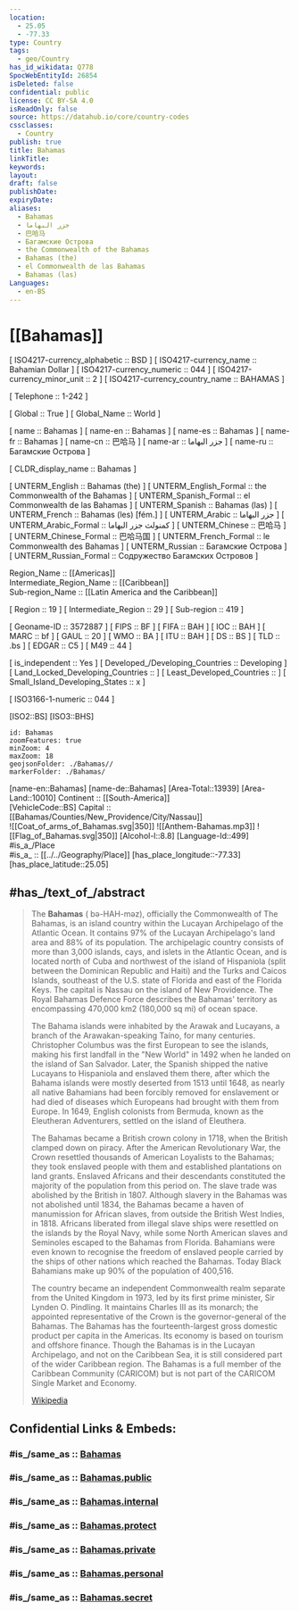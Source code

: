 ```yaml
---
location:
  - 25.05
  - -77.33
type: Country
tags:
  - geo/Country
has_id_wikidata: Q778
SpocWebEntityId: 26854
isDeleted: false
confidential: public
license: CC BY-SA 4.0
isReadOnly: false
source: https://datahub.io/core/country-codes
cssclasses:
  - Country
publish: true
title: Bahamas
linkTitle:
keywords:
layout:
draft: false
publishDate:
expiryDate:
aliases:
  - Bahamas
  - جزر البهاما
  - 巴哈马
  - Багамские Острова
  - the Commonwealth of the Bahamas
  - Bahamas (the)
  - el Commonwealth de las Bahamas
  - Bahamas (las)
Languages:
  - en-BS
---
```


# [[Bahamas]] 

[	ISO4217-currency_alphabetic	 :: BSD ] 
[	ISO4217-currency_name	 :: Bahamian Dollar ] 
[	ISO4217-currency_numeric	 :: 044 ] 
[	ISO4217-currency_minor_unit	 :: 2 ] 
[	ISO4217-currency_country_name	 :: BAHAMAS ] 

[	Telephone	 :: 1-242 ] 

[	Global	 :: True ] 
[	Global_Name	 :: World ] 

[	name	 :: Bahamas ] 
[	name-en	 :: Bahamas ] 
[	name-es	 :: Bahamas ] 
[	name-fr	 :: Bahamas ] 
[	name-cn	 :: 巴哈马 ] 
[	name-ar	 :: جزر البهاما ] 
[	name-ru	 :: Багамские Острова ] 

[	CLDR_display_name	 :: Bahamas ] 

[	UNTERM_English	 :: Bahamas (the) ] 
[	UNTERM_English_Formal	 :: the Commonwealth of the Bahamas ] 
[	UNTERM_Spanish_Formal	 :: el Commonwealth de las Bahamas ] 
[	UNTERM_Spanish	 :: Bahamas (las) ] 
[	UNTERM_French	 :: Bahamas (les) [fém.] ] 
[	UNTERM_Arabic	 :: جزر البهاما ] 
[	UNTERM_Arabic_Formal	 :: كمنولث جزر البهاما ] 
[	UNTERM_Chinese	 :: 巴哈马 ] 
[	UNTERM_Chinese_Formal	 :: 巴哈马国 ] 
[	UNTERM_French_Formal	 :: le Commonwealth des Bahamas ] 
[	UNTERM_Russian	 :: Багамские Острова ] 
[	UNTERM_Russian_Formal	 :: Содружество Багамских Островов ] 

Region_Name ::  [[Americas]]  
Intermediate_Region_Name ::  [[Caribbean]]  
Sub-region_Name ::  [[Latin America and the Caribbean]] 

[	Region	 :: 19 ] 
[	Intermediate_Region	 :: 29 ] 
[	Sub-region	 :: 419 ] 

[	Geoname-ID	 :: 3572887 ] 
[	FIPS	 :: BF ] 
[	FIFA	 :: BAH ] 
[	IOC	 :: BAH ] 
[	MARC	 :: bf ] 
[	GAUL	 :: 20 ] 
[	WMO	 :: BA ] 
[	ITU	 :: BAH ] 
[	DS	 :: BS ] 
[	TLD	 :: .bs ] 
[	EDGAR	 :: C5 ] 
[	M49	 :: 44 ] 

[	is_independent	 :: Yes ] 
[	Developed_/Developing_Countries	 :: Developing ] 
[	Land_Locked_Developing_Countries	 ::  ] 
[	Least_Developed_Countries	 ::  ] 
[	Small_Island_Developing_States	 :: x ] 

[	ISO3166-1-numeric	 :: 044 ] 



[ISO2::BS] 
[ISO3::BHS] 

```leaflet
id: Bahamas
zoomFeatures: true 
minZoom: 4 
maxZoom: 18
geojsonFolder: ./Bahamas//
markerFolder: ./Bahamas/
```

[name-en::Bahamas] 
[name-de::Bahamas] 
[Area-Total::13939] 
[Area-Land::10010] 
Continent :: [[South-America]]  
[VehicleCode::BS] 
Capital :: [[Bahamas/Counties/New_Providence/City/Nassau]]  
![[Coat_of_arms_of_Bahamas.svg|350]] 
![[Anthem-Bahamas.mp3]] 
![[Flag_of_Bahamas.svg|350]] 
[Alcohol-l::8.8] 
[Language-Id::499] 
#is_a_/Place  
#is_a_ :: [[../../Geography/Place]] 
[has_place_longitude::-77.33] 
[has_place_latitude::25.05] 


## #has_/text_of_/abstract 

> The **Bahamas** (  bə-HAH-məz), officially the Commonwealth of The Bahamas, is an island country within the Lucayan Archipelago of the Atlantic Ocean. It contains 97% of the Lucayan Archipelago's land area and 88% of its population. The archipelagic country consists of more than 3,000 islands, cays, and islets in the Atlantic Ocean, and is located north of Cuba and northwest of the island of Hispaniola (split between the Dominican Republic and Haiti) and the Turks and Caicos Islands, southeast of the U.S. state of Florida and east of the Florida Keys. The capital is Nassau on the island of New Providence. The Royal Bahamas Defence Force describes the Bahamas' territory as encompassing 470,000 km2 (180,000 sq mi) of ocean space.
>
> The Bahama islands were inhabited by the Arawak and Lucayans, a branch of the Arawakan-speaking Taíno, for many centuries. Christopher Columbus was the first European to see the islands, making his first landfall in the "New World" in 1492 when he landed on the island of San Salvador. Later, the Spanish shipped the native Lucayans to Hispaniola and enslaved them there, after which the Bahama islands were mostly deserted from 1513 until 1648, as nearly all native Bahamians had been forcibly removed for enslavement or had died of diseases which Europeans had brought with them from Europe. In 1649, English colonists from Bermuda, known as the Eleutheran Adventurers, settled on the island of Eleuthera.
>
> The Bahamas became a British crown colony in 1718, when the British clamped down on piracy. After the American Revolutionary War, the Crown resettled thousands of American Loyalists to the Bahamas; they took enslaved people with them and established plantations on land grants. Enslaved Africans and their descendants constituted the majority of the population from this period on. The slave trade was abolished by the British in 1807. Although slavery in the Bahamas was not abolished until 1834, the Bahamas became a haven of manumission for African slaves, from outside the British West Indies, in 1818. Africans liberated from illegal slave ships were resettled on the islands by the Royal Navy, while some North American slaves and Seminoles escaped to the Bahamas from Florida. Bahamians were even known to recognise the freedom of enslaved people carried by the ships of other nations which reached the Bahamas. Today Black Bahamians make up 90% of the population of 400,516.
>
> The country became an independent Commonwealth realm separate from the United Kingdom in 1973, led by its first prime minister, Sir Lynden O. Pindling. It maintains Charles III as its monarch; the appointed representative of the Crown is the governor-general of the Bahamas. The Bahamas has the fourteenth-largest gross domestic product per capita in the Americas. Its economy is based on tourism and offshore finance. Though the Bahamas is in the Lucayan Archipelago, and not on the Caribbean Sea, it is still considered part of the wider Caribbean region. The Bahamas is a full member of the Caribbean Community (CARICOM) but is not part of the CARICOM Single Market and Economy.
>
> [Wikipedia](https://en.wikipedia.org/wiki/The%20Bahamas)


## Confidential Links & Embeds: 

### #is_/same_as :: [Bahamas](/_Standards/Earth/Continent/America~Caribbean/Bahamas.md) 

### #is_/same_as :: [Bahamas.public](/_public/Earth/Continent/America~Caribbean/Bahamas.public.md) 

### #is_/same_as :: [Bahamas.internal](/_internal/Earth/Continent/America~Caribbean/Bahamas.internal.md) 

### #is_/same_as :: [Bahamas.protect](/_protect/Earth/Continent/America~Caribbean/Bahamas.protect.md) 

### #is_/same_as :: [Bahamas.private](/_private/Earth/Continent/America~Caribbean/Bahamas.private.md) 

### #is_/same_as :: [Bahamas.personal](/_personal/Earth/Continent/America~Caribbean/Bahamas.personal.md) 

### #is_/same_as :: [Bahamas.secret](/_secret/Earth/Continent/America~Caribbean/Bahamas.secret.md)

